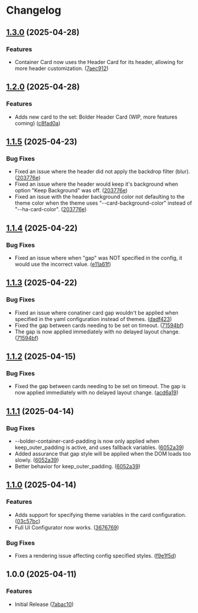# Changelog

## [1.3.0](https://github.com/clarinetJWD/bolder-utility-cards/compare/v1.2.0...v1.3.0) (2025-04-28)


### Features

* Container Card now uses the Header Card for its header, allowing for more header customization. ([7aec912](https://github.com/clarinetJWD/bolder-utility-cards/commit/7aec912183a60dc7d83a7ea792cdf103057d95ff))

## [1.2.0](https://github.com/clarinetJWD/bolder-utility-cards/compare/v1.1.5...v1.2.0) (2025-04-28)


### Features

* Adds new card to the set: Bolder Header Card (WIP, more features coming) ([c8fad0a](https://github.com/clarinetJWD/bolder-utility-cards/commit/c8fad0aed736bbf274e1032d509528ff41111876))

## [1.1.5](https://github.com/clarinetJWD/bolder-container-card/compare/v1.1.4...v1.1.5) (2025-04-23)


### Bug Fixes

* Fixed an issue where the header did not apply the backdrop filter (blur). ([203776e](https://github.com/clarinetJWD/bolder-container-card/commit/203776e7bd6d62d35fb2a08cf7c19fdef9b1c528))
* Fixed an issue where the header would keep it's background when option "Keep Background" was off. ([203776e](https://github.com/clarinetJWD/bolder-container-card/commit/203776e7bd6d62d35fb2a08cf7c19fdef9b1c528))
* Fixed an issue with the header background color not defaulting to the theme color when the theme uses "--card-background-color" instead of "--ha-card-color". ([203776e](https://github.com/clarinetJWD/bolder-container-card/commit/203776e7bd6d62d35fb2a08cf7c19fdef9b1c528))

## [1.1.4](https://github.com/clarinetJWD/bolder-container-card/compare/v1.1.3...v1.1.4) (2025-04-22)


### Bug Fixes

* Fixed an issue where when "gap" was NOT specified in the config, it would use the incorrect value. ([e11a61f](https://github.com/clarinetJWD/bolder-container-card/commit/e11a61f1edefc72a2e83a2ab7b6942ad541c21f6))

## [1.1.3](https://github.com/clarinetJWD/bolder-container-card/compare/v1.1.2...v1.1.3) (2025-04-22)


### Bug Fixes

* Fixed an issue where conatiner card gap wouldn't be applied when specified in the yaml configuration instead of themes. ([dadf423](https://github.com/clarinetJWD/bolder-container-card/commit/dadf423bc2bd3993238748bc91129ec2fb618561))
* Fixed the gap between cards needing to be set on timeout. ([71594bf](https://github.com/clarinetJWD/bolder-container-card/commit/71594bfd0c19abb6481e38a83ae6d05cd7eb2df1))
* The gap is now applied immediately with no delayed layout change. ([71594bf](https://github.com/clarinetJWD/bolder-container-card/commit/71594bfd0c19abb6481e38a83ae6d05cd7eb2df1))

## [1.1.2](https://github.com/clarinetJWD/bolder-container-card/compare/v1.1.1...v1.1.2) (2025-04-15)


### Bug Fixes

* Fixed the gap between cards needing to be set on timeout. The gap is now applied immediately with no delayed layout change. ([acd6a19](https://github.com/clarinetJWD/bolder-container-card/commit/acd6a19a1243ab5a5403ab71c63da3aa5994cd84))

## [1.1.1](https://github.com/clarinetJWD/bolder-container-card/compare/v1.1.0...v1.1.1) (2025-04-14)


### Bug Fixes

* --bolder-container-card-padding is now only applied when keep_outer_padding is active, and uses fallback variables. ([6052a39](https://github.com/clarinetJWD/bolder-container-card/commit/6052a39a467fad55594c3582f0b828ca04355c17))
* Added assurance that gap style will be applied when the DOM loads too slowly. ([6052a39](https://github.com/clarinetJWD/bolder-container-card/commit/6052a39a467fad55594c3582f0b828ca04355c17))
* Better behavior for keep_outer_padding. ([6052a39](https://github.com/clarinetJWD/bolder-container-card/commit/6052a39a467fad55594c3582f0b828ca04355c17))

## [1.1.0](https://github.com/clarinetJWD/bolder-container-card/compare/v1.0.0...v1.1.0) (2025-04-14)


### Features

* Adds support for specifying theme variables in the card configuration. ([03c57bc](https://github.com/clarinetJWD/bolder-container-card/commit/03c57bcd4d0e4ec2e542a09bef393a90573e64f0))
* Full UI Configurator now works. ([3676769](https://github.com/clarinetJWD/bolder-container-card/commit/3676769b7f2920da36bf0cce3f2cb3ffcda92568))


### Bug Fixes

* Fixes a rendering issue affecting config specified styles. ([f9e1f5d](https://github.com/clarinetJWD/bolder-container-card/commit/f9e1f5d1ea0c97f0ca7c5a05c4649b7b0e29abee))

## 1.0.0 (2025-04-11)


### Features

* Initial Release ([7abac10](https://github.com/clarinetJWD/bolder-container-card/commit/7abac107e16ab1f68c66dd84fcf4a87c0da64cbb))

